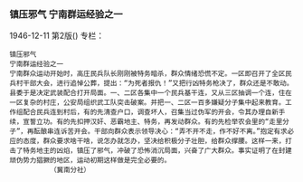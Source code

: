 ### 镇压邪气  宁南群运经验之一

1946-12-11
第2版()
专栏：

    镇压邪气
    宁南群运经验之一
    宁南群众运动开始时，高庄民兵队长刚刚被特务暗杀，群众情绪恐慌不定。一区即召开了全区民兵村干部大会，进行追悼公葬，提出：“为死者报仇！”又把行凶特务枪决了，群众还是不敢动。县委于是决定武装配合打开局面。一、二区各集中一个民兵基干连，又从三区抽调一个连，住在一区复杂的村庄，公安局组织武工队突击破案。并把一、二区一百多嫌疑分子集中起来教育。工作组配合民兵连到村后，有的先清查户口，调查坏人，召集当过伪军的开会，令其办理自新手续，宣誓立功。有的先扣押汉奸、恶霸地主、特务，再发动群众。有的先检举农会里的“走里分子”，再酝酿串连诉苦开会。干部向群众表示领导决心：“弄不开不走，作不好不离。”抱定有求必应的态度，群众要求啥干啥，说怎办就怎办，坚决给积极分子壮胆，给群众撑腰。这样一来，打击了特务地主的凶焰，镇压了邪气，冲破了恐怖消沉局面，兴奋了广大群众。事实证明了在封建顽伪势力猖獗的地区，运动初期这样做是完全必要的。
              （冀南分社）
